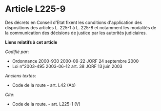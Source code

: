 # Article L225-9

Des décrets en Conseil d'Etat fixent les conditions d'application des dispositions des articles L. 225-1 à L. 225-8 et
notamment les modalités de la communication des décisions de justice par les autorités judiciaires.

**Liens relatifs à cet article**

_Codifié par_:

  - Ordonnance 2000-930 2000-09-22 JORF 24 septembre 2000
  - Loi n°2003-495 2003-06-12 art. 38 JORF 13 juin 2003

_Anciens textes_:

  - Code de la route - art. L42 (Ab)

_Cite_:

  - Code de la route. - art. L225-1 (V)
